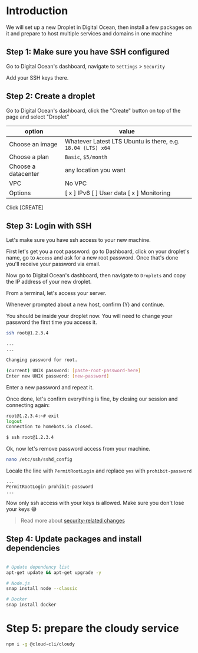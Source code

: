 # Introduction

We will set up a new Droplet in Digital Ocean, then install a few packages on it and prepare to host multiple services and domains in one machine

## Step 1: Make sure you have SSH configured

Go to Digital Ocean's dashboard, navigate to `Settings` > `Security`

Add your SSH keys there.

## Step 2: Create a droplet

Go to Digital Ocean's dashboard, click the "Create" button on top of the page and select "Droplet"

|option|value|
|--|--|
|Choose an image | Whatever Latest LTS Ubuntu is there, e.g. `18.04 (LTS) x64` |
|Choose a plan | `Basic`, `$5/month` |
|Choose a datacenter | any location you want |
| VPC | No VPC|
| Options | [ x ] IPv6  [ ] User data  [ x ] Monitoring |


Click [CREATE]


## Step 3: Login with SSH

Let's make sure you have ssh access to your new machine. 

First let's get you a root password: go to Dashboard, click on your droplet's name, go to `Access` and ask for a new root password.
Once that's done you'll receive your password via email.

Now go to Digital Ocean's dashboard, then navigate to `Droplets` and copy the IP address of your new droplet.

From a terminal, let's access your server.

Whenever prompted about a new host, confirm (Y) and continue.

You should be inside your droplet now. You will need to change your password the first time you access it.

```bash
ssh root@1.2.3.4

...
...

Changing password for root.

(current) UNIX password: [paste-root-password-here]
Enter new UNIX password: [new-password]
```

Enter a new password and repeat it.

Once done, let's confirm everything is fine, by closing our session and connecting again:

```bash
root@1.2.3.4:~# exit
logout
Connection to homebots.io closed.

$ ssh root@1.2.3.4
```

Ok, now let's remove password access from your machine.

```bash
nano /etc/ssh/sshd_config
```
Locale the line with `PermitRootLogin` and replace `yes` with `prohibit-password`

```
...
PermitRootLogin prohibit-password
...
```

Now only ssh access with your keys is allowed. Make sure you don't lose your keys 😅

> Read more about [security-related changes](https://www.cyberciti.biz/faq/how-to-disable-ssh-password-login-on-linux/)

## Step 4: Update packages and install dependencies

```bash

# Update dependency list
apt-get update && apt-get upgrade -y

# Node.js
snap install node --classic

# Docker
snap install docker

```

# Step 5: prepare the cloudy service

```bash
npm i -g @cloud-cli/cloudy

```
